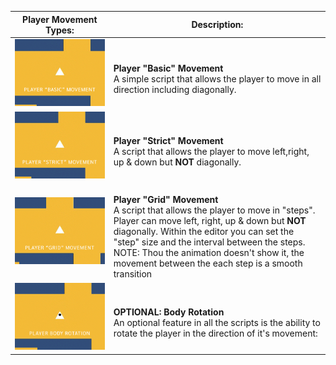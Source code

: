 | Player Movement Types: | Description: | 
| ------------ | ------------ |
| ![alt text](https://github.com/RMIT-nRt/UnityCodeClips/blob/main/Player%20Controllers/_gifs/PlayerBasicMovement.gif) | <br/>**Player "Basic" Movement** <br/>A simple script that allows the player to move in all direction including diagonally.|
| ![alt text](https://github.com/RMIT-nRt/UnityCodeClips/blob/main/Player%20Controllers/_gifs/PlayerStrictMovement.gif) | <br/>**Player "Strict" Movement** <br/>A script that allows the player to move left,right, up & down but **NOT** diagonally.|
| ![alt text](https://github.com/RMIT-nRt/UnityCodeClips/blob/main/Player%20Controllers/_gifs/PlayerGridMovement.gif) | <br/>**Player "Grid" Movement** <br/>A script that allows the player to move in "steps". Player can move left, right, up & down but **NOT** diagonally. Within the editor you can set the "step" size and the interval between the steps. <br/>NOTE: Thou the animation doesn't show it, the movement between the each step is a smooth transition|
| ![alt text](https://github.com/RMIT-nRt/UnityCodeClips/blob/main/Player%20Controllers/_gifs/BodyRotation.gif) | <br/>**OPTIONAL: Body Rotation** <br/>An optional feature in all the scripts is the ability to rotate the player in the direction of it's movement:|
